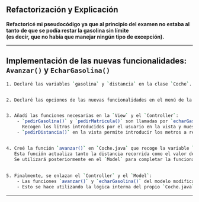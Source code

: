 ## Refactorización y Explicación

**Refactoricé mi pseudocódigo ya que al principio del examen no estaba al tanto de que se podía restar la gasolina sin límite**  
**(es decir, que no había que manejar ningún tipo de excepción).**

---

## Implementación de las nuevas funcionalidades: `Avanzar()` y `EcharGasolina()`
```bash
1. Declaré las variables `gasolina` y `distancia` en la clase `Coche`.


2. Declaré las opciones de las nuevas funcionalidades en el menú de la `View`.


3. Añadí las funciones necesarias en la `View` y el `Controller`:
    - `pedirGasolina()` y `pedirMatricula()` son llamadas por `echarGasolina()` en el `Controller`.  
      Recogen los litros introducidos por el usuario en la vista y muestran un mensaje indicando que se ha aumentado la gasolina.
    - `pedirDistancia()` en la vista permite introducir los metros a recorrer, y se enlaza con la función `avanzar()` del `Controller`.


4. Creé la función `avanzar()` en `Coche.java` que recoge la variable `metros` y devuelve un booleano (`true`)
   Esta función actualiza tanto la distancia recorrida como el valor de la gasolina al avanzar.  
   Se utilizará posteriormente en el `Model` para completar la funcionalidad de avanzar.
   
   
5. Finalmente, se enlazan el `Controller` y el `Model`:
    - Las funciones `avanzar()` y `echarGasolina()` del modelo modifican directamente las variables internas del objeto `Coche`.
    - Esto se hace utilizando la lógica interna del propio `Coche.java`, accediendo al coche específico mediante el método `getCoche()`.
```
---
